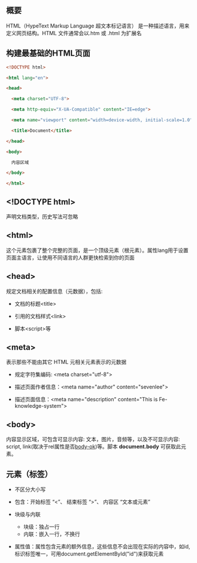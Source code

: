 ## 概要

HTML（HypeText Markup Language 超文本标记语言） 是一种描述语言，用来定义网页结构。HTML 文件通常会以.htm 或 .html 为扩展名

## 构建最基础的HTML页面

```html
<!DOCTYPE html>

<html lang="en">

<head>

  <meta charset="UTF-8">

  <meta http-equiv="X-UA-Compatible" content="IE=edge">

  <meta name="viewport" content="width=device-width, initial-scale=1.0">

  <title>Document</title>

</head>

<body>

  内容区域

</body>

</html>
```

## \<!DOCTYPE html>

声明文档类型，历史写法可忽略

## \<html>

这个元素包裹了整个完整的页面，是一个顶级元素（根元素）。属性lang用于设置页面主语言，让使用不同语言的人群更快检索到你的页面

## \<head>

规定文档相关的配置信息（元数据），包括:

* 文档的标题\<title\>

* 引用的文档样式\<link\>

* 脚本\<script\>等

## \<meta>

表示那些不能由其它 HTML 元相关元素表示的元数据

* 规定字符集编码: \<meta charset="utf-8">

* 描述页面作者信息：\<meta name="author" content="sevenlee">

* 描述页面信息：\<meta name="description" content="This is Fe-knowledge-system">

## \<body>

内容显示区域，可包含可显示内容: 文本，图片，音频等，以及不可显示内容: script, link(取决于rel属性是否[body-ok](https://html.spec.whatwg.org/multipage/links.html#body-ok))等。脚本 **document.body** 可获取此元素。

## 元素（标签）

* 不区分大小写

* 包含：开始标签 “<”、 结束标签 “>”、 内容区 “文本或元素”

* 块级与内联
  * 块级：独占一行
  * 内联：嵌入一行，不换行

* 属性值：属性包含元素的额外信息，这些信息不会出现在实际的内容中，如id, 标识标签唯一，可用document.getElementById("id")来获取元素

